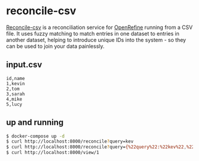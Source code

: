 reconcile-csv
=============

[Reconcile-csv][1] is a reconciliation service for [OpenRefine][2] running from a
CSV file. It uses fuzzy matching to match entries in one dataset to entries in
another dataset, helping to introduce unique IDs into the system - so they can
be used to join your data painlessly.

## input.csv

```csv
id,name
1,kevin
2,tom
3,sarah
4,mike
5,lucy
```

## up and running

```bash
$ docker-compose up -d
$ curl http://localhost:8000/reconcile?query=kev
$ curl http://localhost:8000/reconcile?query={%22query%22:%22kev%22,%22limit%22:1}
$ curl http://localhost:8000/view/1
```

[1]: http://okfnlabs.org/reconcile-csv/
[2]: https://github.com/OpenRefine/OpenRefine/wiki
